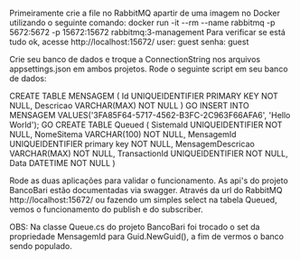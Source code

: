 Primeiramente crie a file no RabbitMQ apartir de uma imagem no Docker utilizando o seguinte comando:
docker run -it --rm --name rabbitmq -p 5672:5672 -p 15672:15672 rabbitmq:3-management
Para verificar se está tudo ok, acesse http://localhost:15672/ user: guest senha: guest

Crie seu banco de dados e troque a ConnectionString nos arquivos appsettings.json em ambos projetos.
Rode o seguinte script em seu banco de dados:

CREATE TABLE MENSAGEM
(
	Id UNIQUEIDENTIFIER PRIMARY KEY NOT NULL,
	Descricao VARCHAR(MAX) NOT NULL
)
GO
INSERT INTO MENSAGEM VALUES('3FA85F64-5717-4562-B3FC-2C963F66AFA6', 'Hello World');
GO
CREATE TABLE Queued
(
	SistemaId UNIQUEIDENTIFIER NOT NULL,
	NomeSitema VARCHAR(100) NOT NULL,
	MensagemId UNIQUEIDENTIFIER primary key NOT NULL,
	MensagemDescricao VARCHAR(MAX) NOT NULL,
	TransactionId UNIQUEIDENTIFIER NOT NULL,
	Data DATETIME NOT NULL
)

Rode as duas aplicações para validar o funcionamento.
As api's do projeto BancoBari estão documentadas via swagger.
Através da url do RabbitMQ http://localhost:15672/ ou fazendo um simples select na tabela Queued, vemos o funcionamento do publish e do subscriber.

OBS: Na classe Queue.cs do projeto BancoBari foi trocado o set da propriedade MensagemId para Guid.NewGuid(), a fim de vermos o banco sendo populado.

